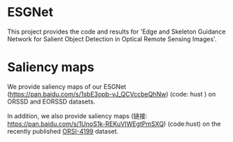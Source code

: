 # ESGNet
This project provides the code and results for 'Edge and Skeleton Guidance Network for Salient
Object Detection in Optical Remote Sensing Images'.
# Saliency maps
   We provide saliency maps of our ESGNet (https://pan.baidu.com/s/1sbE3opb-vJ_QCVccbeQhNw) (code: hust ) on ORSSD and EORSSD datasets.
   
   In addition, we also provide saliency maps (链接: https://pan.baidu.com/s/1UnoS1k-REKuVIWEgtPmSXQ) (code:hust) on the recently published [ORSI-4199](https://github.com/wchao1213/ORSI-SOD) dataset.
   
